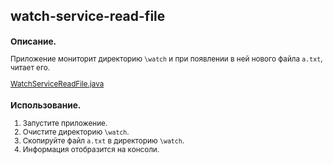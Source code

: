 ## watch-service-read-file

<small>

### Описание.
Приложение мониторит директорию `\watch` и при появлении в ней нового файла `a.txt`, читает его.

[WatchServiceReadFile.java](https://github.com/aykononov/watch-service-read-file/tree/main/src/main/java/WatchServiceReadFile.java "https://github.com/aykononov/watch-service-read-file/tree/main/src/main/java/WatchServiceReadFile.java")

### Использование.

1. Запустите приложение.
2. Очистите директорию `\watch`.
2. Скопируйте файл `a.txt` в директорию `\watch`.
3. Информация отобразится на консоли.

</small>